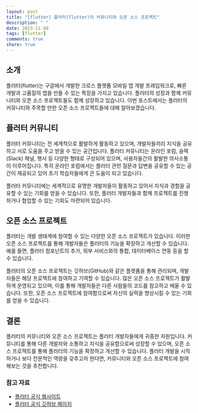 ```yaml
---
layout: post
title: "[flutter] 플러터(flutter)의 커뮤니티와 오픈 소스 프로젝트"
description: " "
date: 2023-11-08
tags: [flutter]
comments: true
share: true
---
```


## 소개
플러터(flutter)는 구글에서 개발한 크로스 플랫폼 모바일 앱 개발 프레임워크로, 빠른 개발과 고품질의 앱을 만들 수 있는 특징을 가지고 있습니다. 플러터의 성장과 함께 커뮤니티와 오픈 소스 프로젝트들도 함께 성장하고 있습니다. 이번 포스트에서는 플러터의 커뮤니티와 주목할 만한 오픈 소스 프로젝트들에 대해 알아보겠습니다.

## 플러터 커뮤니티
플러터 커뮤니티는 전 세계적으로 활발하게 활동하고 있으며, 개발자들끼리 지식을 공유하고 서로 도움을 주고 받을 수 있는 공간입니다. 플러터 커뮤니티는 온라인 포럼, 슬랙(Slack) 채널, 행사 등 다양한 형태로 구성되어 있으며, 사용자들간의 활발한 의사소통이 이루어집니다. 특히 온라인 포럼에서는 플러터 관련 질문과 답변을 공유할 수 있는 공간이 제공되고 있어 초기 학습자들에게 큰 도움이 되고 있습니다.

플러터 커뮤니티에는 세계적으로 유명한 개발자들이 활동하고 있어서 지식과 경험을 공유할 수 있는 기회를 얻을 수 있습니다. 또한, 플러터 개발자들과 함께 프로젝트를 진행하거나 협업할 수 있는 기회도 마련되어 있습니다.

## 오픈 소스 프로젝트
플러터는 개발 생태계에 참여할 수 있는 다양한 오픈 소스 프로젝트가 있습니다. 이러한 오픈 소스 프로젝트를 통해 개발자들은 플러터의 기능을 확장하고 개선할 수 있습니다. 예를 들면, 플러터 컴포넌트의 추가, 외부 서비스와의 통합, 데이터베이스 연동 등을 할 수 있습니다.

플러터의 오픈 소스 프로젝트는 깃허브(GitHub)와 같은 플랫폼을 통해 관리되며, 개발자들은 해당 프로젝트에 참여하고 기여할 수 있습니다. 많은 오픈 소스 프로젝트가 활발하게 운영되고 있으며, 이를 통해 개발자들은 다른 사람들의 코드를 참고하고 배울 수 있습니다. 또한, 오픈 소스 프로젝트에 참여함으로써 자신의 실력을 향상시킬 수 있는 기회를 얻을 수 있습니다.

## 결론
플러터의 커뮤니티와 오픈 소스 프로젝트는 플러터 개발자들에게 귀중한 자원입니다. 커뮤니티를 통해 다른 개발자와 소통하고 지식을 공유함으로써 성장할 수 있으며, 오픈 소스 프로젝트를 통해 플러터의 기능을 확장하고 개선할 수 있습니다. 플러터 개발을 시작하거나 보다 전문적인 역량을 갖추고자 한다면, 커뮤니티와 오픈 소스 프로젝트에 참여해보는 것을 추천합니다.

### 참고 자료
- [플러터 공식 웹사이트](https://flutter.dev/)
- [플러터 공식 깃허브 페이지](https://github.com/flutter/flutter)